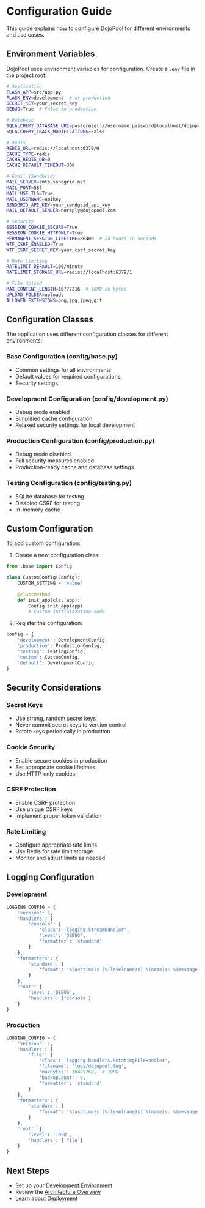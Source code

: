# Configuration Guide

This guide explains how to configure DojoPool for different environments and use cases.

## Environment Variables

DojoPool uses environment variables for configuration. Create a `.env` file in the project root:

```bash
# Application
FLASK_APP=src/app.py
FLASK_ENV=development  # or production
SECRET_KEY=your_secret_key
DEBUG=True  # False in production

# Database
SQLALCHEMY_DATABASE_URI=postgresql://username:password@localhost/dojopool
SQLALCHEMY_TRACK_MODIFICATIONS=False

# Redis
REDIS_URL=redis://localhost:6379/0
CACHE_TYPE=redis
CACHE_REDIS_DB=0
CACHE_DEFAULT_TIMEOUT=300

# Email (SendGrid)
MAIL_SERVER=smtp.sendgrid.net
MAIL_PORT=587
MAIL_USE_TLS=True
MAIL_USERNAME=apikey
SENDGRID_API_KEY=your_sendgrid_api_key
MAIL_DEFAULT_SENDER=noreply@dojopool.com

# Security
SESSION_COOKIE_SECURE=True
SESSION_COOKIE_HTTPONLY=True
PERMANENT_SESSION_LIFETIME=86400  # 24 hours in seconds
WTF_CSRF_ENABLED=True
WTF_CSRF_SECRET_KEY=your_csrf_secret_key

# Rate Limiting
RATELIMIT_DEFAULT=100/minute
RATELIMIT_STORAGE_URL=redis://localhost:6379/1

# File Upload
MAX_CONTENT_LENGTH=16777216  # 16MB in bytes
UPLOAD_FOLDER=uploads
ALLOWED_EXTENSIONS=png,jpg,jpeg,gif
```

## Configuration Classes

The application uses different configuration classes for different environments:

### Base Configuration (config/base.py)
- Common settings for all environments
- Default values for required configurations
- Security settings

### Development Configuration (config/development.py)
- Debug mode enabled
- Simplified cache configuration
- Relaxed security settings for local development

### Production Configuration (config/production.py)
- Debug mode disabled
- Full security measures enabled
- Production-ready cache and database settings

### Testing Configuration (config/testing.py)
- SQLite database for testing
- Disabled CSRF for testing
- In-memory cache

## Custom Configuration

To add custom configuration:

1. Create a new configuration class:
```python
from .base import Config

class CustomConfig(Config):
    CUSTOM_SETTING = 'value'
    
    @classmethod
    def init_app(cls, app):
        Config.init_app(app)
        # Custom initialization code
```

2. Register the configuration:
```python
config = {
    'development': DevelopmentConfig,
    'production': ProductionConfig,
    'testing': TestingConfig,
    'custom': CustomConfig,
    'default': DevelopmentConfig
}
```

## Security Considerations

### Secret Keys
- Use strong, random secret keys
- Never commit secret keys to version control
- Rotate keys periodically in production

### Cookie Security
- Enable secure cookies in production
- Set appropriate cookie lifetimes
- Use HTTP-only cookies

### CSRF Protection
- Enable CSRF protection
- Use unique CSRF keys
- Implement proper token validation

### Rate Limiting
- Configure appropriate rate limits
- Use Redis for rate limit storage
- Monitor and adjust limits as needed

## Logging Configuration

### Development
```python
LOGGING_CONFIG = {
    'version': 1,
    'handlers': {
        'console': {
            'class': 'logging.StreamHandler',
            'level': 'DEBUG',
            'formatter': 'standard'
        }
    },
    'formatters': {
        'standard': {
            'format': '%(asctime)s [%(levelname)s] %(name)s: %(message)s'
        }
    },
    'root': {
        'level': 'DEBUG',
        'handlers': ['console']
    }
}
```

### Production
```python
LOGGING_CONFIG = {
    'version': 1,
    'handlers': {
        'file': {
            'class': 'logging.handlers.RotatingFileHandler',
            'filename': 'logs/dojopool.log',
            'maxBytes': 10485760,  # 10MB
            'backupCount': 5,
            'formatter': 'standard'
        }
    },
    'formatters': {
        'standard': {
            'format': '%(asctime)s [%(levelname)s] %(name)s: %(message)s'
        }
    },
    'root': {
        'level': 'INFO',
        'handlers': ['file']
    }
}
```

## Next Steps

- Set up your [Development Environment](development.md)
- Review the [Architecture Overview](../ARCHITECTURE.md)
- Learn about [Deployment](../DEPLOYMENT.md) 